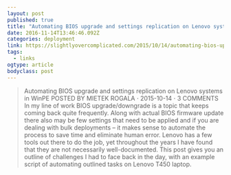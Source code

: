 ```yaml
---
layout: post
published: true
title: "Automating BIOS upgrade and settings replication on Lenovo systems in WinPE | Slightly Overcomplicated"
date: 2016-11-14T13:46:46.092Z
categories: deployment 
link: https://slightlyovercomplicated.com/2015/10/14/automating-bios-upgrade-and-settings-replication-on-lenovo-systems-in-winpe/
tags:
  - links
ogtype: article
bodyclass: post
---
```


> Automating BIOS upgrade and settings replication on Lenovo systems in WinPE
POSTED BY MIETEK ROGALA ⋅ 2015-10-14	⋅ 3 COMMENTS
In my line of work BIOS upgrade/downgrade is a topic that keeps coming back quite frequently. Along with actual BIOS firmware update there also may be few settings that need to be applied and if you are dealing with bulk deployments – it makes sense to automate the process to save time and eliminate human error. Lenovo has a few tools out there to do the job, yet throughout the years I have found that they are not necessarily well-documented. This post gives you an outline of challenges I had to face back in the day, with an example script of automating outlined tasks on Lenovo T450 laptop.
